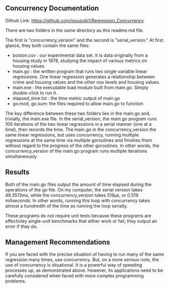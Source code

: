 ## Concurrency Documentation

Github Link: https://github.com/jssuzuki1/Regression_Concurrency 

There are two folders in the same directory as this readme.md file.

The first is "concurrency_version" and the second is "serial_version." At first glance, they both contain the same files: 
- boston.csv : our experimental data set. It is data originally from a housing study in 1978, studying the impact of various metrics on housing values. 
- main.go : the written program that runs two single variable linear regressions. One linear regression generates a relationship between crime and housing values and the other nox levels and housing values.
- main.exe : the executable load module built from main.go. Simply double-click to run it.
- elapsed_time.txt : the time metric output of main.go
- go.mod, go.sum: the files required to allow main.go to function

The key difference between these two folders lies in the main.go and, trivially, the main.exe file. In the serial_version, the main.go program runs 100 iterations of the two linear regressions in a serial manner (one at a time), then records the time. The main.go in the concurrency_version the same linear regressions, but uses concurrency, running multiple regressions at the same time via multiple goroutines and finishes them without regard to the progress of the other goroutines. In other words, the concurrency_version of the main.go program runs multiple iterations simultaneously.

## Results

Both of the main.go files output the amount of time elapsed during the operations of the go file. On my computer, the serial version takes 48.3513ms, while the concurrency_version takes 519µs, or 0.519 miliseconds. In other words, running this loop with concurrency takes almost a hundredth of the time as running the loop serially.

These programs do not require unit tests because these programs are effectivley single-unit benchmarks that either work or fail; they output an error if they do. 

## Management Recommendations

If you are faced with the precise situation of having to run many of the same regression many times, use concurrency. 
But, on a more serious note, the use of concurrency is situational. It is a powerful way of speeding processes up, as demonstrated above. However, its applications need to be carefully considered when faced with more complex programming problems.